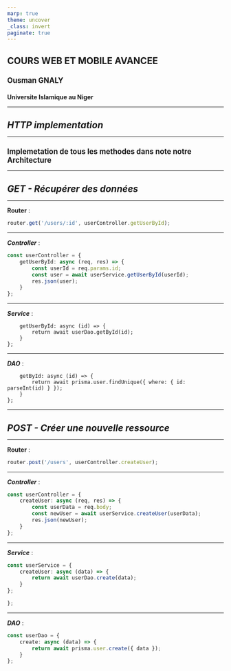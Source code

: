 ```yaml
---
marp: true
theme: uncover
_class: invert
paginate: true
---
```


<style>
  :body {
    --color-highlight: #EE0000;
    --color-highlight-hover: #aaf;
    --color-highlight-heading: #EE0000;
    --color-header: #bbb;
    --color-header-shadow: transparent;
  }
  h1 {
    font-size: 1.5em;
    color: ;
  }
  h2 {
    font-size: 1.2em;
    color: #;
    text-align: left
  }
  h3 {
    font-size: 1.0em;
    color: #;
    text-align: left
  }
  p {
  text-align: left;
  }
</style>

# **COURS WEB ET MOBILE AVANCEE**

## Ousman GNALY

### Universite Islamique au Niger

---

# ***HTTP implementation***

---

## Implemetation de tous les methodes dans note notre Architecture

---

# ***GET - Récupérer des données***

---

**Router** :

``` typescript
router.get('/users/:id', userController.getUserById);
```

---

***Controller*** :

``` typescript
const userController = {
    getUserById: async (req, res) => {
        const userId = req.params.id;
        const user = await userService.getUserById(userId);
        res.json(user);
    }
};

```

---
***Service*** :

``` const userService = {
    getUserById: async (id) => {
        return await userDao.getById(id);
    }
};
```

---
***DAO*** :

``` const userDao = {
    getById: async (id) => {
        return await prisma.user.findUnique({ where: { id: parseInt(id) } });
    }
};

```


---

# ***POST - Créer une nouvelle ressource***

---

**Router** :

``` typescript
router.post('/users', userController.createUser);
```

---

***Controller*** :

``` typescript
const userController = {
    createUser: async (req, res) => {
        const userData = req.body;
        const newUser = await userService.createUser(userData);
        res.json(newUser);
    }
};


```

---
***Service*** :

``` typescript
const userService = {
    createUser: async (data) => {
        return await userDao.create(data);
    }
};

};
```

---
***DAO*** :

``` typescript
const userDao = {
    create: async (data) => {
        return await prisma.user.create({ data });
    }
};


```
